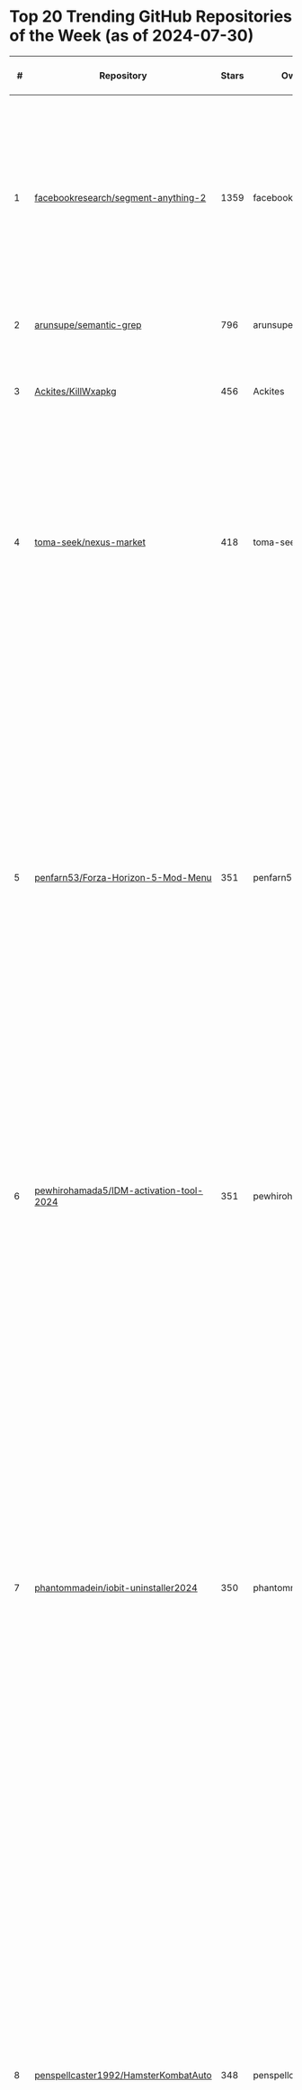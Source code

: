 # Top 20 Trending GitHub Repositories of the Week (as of 2024-07-30)

| # | Repository | Stars | Owner | Avatar | Description | Topics | URL | Created At | Updated At | Pushed At | Git URL | SSH URL | Clone URL | SVN URL | Homepage | Size | Language | Forks Count | Open Issues Count | Default Branch | License |
|---|------------|-------|-------|--------|-------------|--------|-----|------------|------------|-----------|---------|---------|-----------|---------|----------|------|----------|--------------|-------------------|----------------|---------|
| 1 | [facebookresearch/segment-anything-2](https://github.com/facebookresearch/segment-anything-2) | 1359 | facebookresearch | ![facebookresearch's avatar](https://avatars.githubusercontent.com/u/16943930?v=4) | The repository provides code for running inference with the Meta Segment Anything Model 2 (SAM 2), links for downloading the trained model checkpoints, and example notebooks that show how to use the model. | No topics | [https://github.com/facebookresearch/segment-anything-2](https://github.com/facebookresearch/segment-anything-2) | 2024-07-29T21:48:23Z | 2024-07-30T04:31:01Z | 2024-07-30T02:28:17Z | git://github.com/facebookresearch/segment-anything-2.git | git@github.com:facebookresearch/segment-anything-2.git | https://github.com/facebookresearch/segment-anything-2.git | https://github.com/facebookresearch/segment-anything-2 | No homepage | 43946 | Jupyter Notebook | 41 | 10 | main | Apache License 2.0 |
| 2 | [arunsupe/semantic-grep](https://github.com/arunsupe/semantic-grep) | 796 | arunsupe | ![arunsupe's avatar](https://avatars.githubusercontent.com/u/13948303?v=4) | grep for words with similar meaning to the query | No topics | [https://github.com/arunsupe/semantic-grep](https://github.com/arunsupe/semantic-grep) | 2024-07-26T03:37:34Z | 2024-07-30T04:21:07Z | 2024-07-30T02:38:31Z | git://github.com/arunsupe/semantic-grep.git | git@github.com:arunsupe/semantic-grep.git | https://github.com/arunsupe/semantic-grep.git | https://github.com/arunsupe/semantic-grep | No homepage | 384 | Go | 16 | 0 | main | MIT License |
| 3 | [Ackites/KillWxapkg](https://github.com/Ackites/KillWxapkg) | 456 | Ackites | ![Ackites's avatar](https://avatars.githubusercontent.com/u/91859281?v=4) | 自动化反编译微信小程序，小程序安全利器，自动解密，解包，可最大程度还原工程目录 | No topics | [https://github.com/Ackites/KillWxapkg](https://github.com/Ackites/KillWxapkg) | 2024-07-24T16:41:29Z | 2024-07-30T04:25:29Z | 2024-07-26T03:25:39Z | git://github.com/Ackites/KillWxapkg.git | git@github.com:Ackites/KillWxapkg.git | https://github.com/Ackites/KillWxapkg.git | https://github.com/Ackites/KillWxapkg | No homepage | 158 | Go | 130 | 1 | master | MIT License |
| 4 | [toma-seek/nexus-market](https://github.com/toma-seek/nexus-market) | 418 | toma-seek | ![toma-seek's avatar](https://avatars.githubusercontent.com/u/158743669?v=4) | nexus-market | nexus--dark-web, nexus--market-dark-web, nexus--market-link, nexus-darknet, nexus-link, nexus-market, nexus-market-darknet, nexus-market-darknet-link, nexus-market-onion, nexus-market-url, nexus-onion, nexus-shop, nexus-site, nexus-url | [https://github.com/toma-seek/nexus-market](https://github.com/toma-seek/nexus-market) | 2024-07-29T08:15:28Z | 2024-07-30T03:52:06Z | 2024-07-30T03:52:04Z | git://github.com/toma-seek/nexus-market.git | git@github.com:toma-seek/nexus-market.git | https://github.com/toma-seek/nexus-market.git | https://github.com/toma-seek/nexus-market | No homepage | 38 | No language specified | 0 | 0 | main | No license |
| 5 | [penfarn53/Forza-Horizon-5-Mod-Menu](https://github.com/penfarn53/Forza-Horizon-5-Mod-Menu) | 351 | penfarn53 | ![penfarn53's avatar](https://avatars.githubusercontent.com/u/176063927?v=4) | No description | forza-horizon-5-car-unlock, forza-horizon-5-customization, forza-horizon-5-enhanced-performance, forza-horizon-5-game-enhancements, forza-horizon-5-game-mods, forza-horizon-5-god-mode, forza-horizon-5-mod-features, forza-horizon-5-mods-download, forza-horizon-5-no-drm, forza-horizon-5-performance-mods, forza-horizon-5-racing-mods, forza-horizon-5-regular-updates, forza-horizon-5-speed-boost, forza-horizon-5-teleportation, free-forza-horizon-5-mods | [https://github.com/penfarn53/Forza-Horizon-5-Mod-Menu](https://github.com/penfarn53/Forza-Horizon-5-Mod-Menu) | 2024-07-25T17:58:45Z | 2024-07-28T19:09:11Z | 2024-07-25T18:00:58Z | git://github.com/penfarn53/Forza-Horizon-5-Mod-Menu.git | git@github.com:penfarn53/Forza-Horizon-5-Mod-Menu.git | https://github.com/penfarn53/Forza-Horizon-5-Mod-Menu.git | https://github.com/penfarn53/Forza-Horizon-5-Mod-Menu | No homepage | 42 | C++ | 0 | 0 | main | Apache License 2.0 |
| 6 | [pewhirohamada5/IDM-activation-tool-2024](https://github.com/pewhirohamada5/IDM-activation-tool-2024) | 351 | pewhirohamada5 | ![pewhirohamada5's avatar](https://avatars.githubusercontent.com/u/176105177?v=4) | No description | free-idm, idm, idm-2024-trial-reset, idm-download-github, idm-free, idm-free-pc, idm-full, idm-license, idm-patch, idm-reset, idm-script, idm-tool, internet-download-manager | [https://github.com/pewhirohamada5/IDM-activation-tool-2024](https://github.com/pewhirohamada5/IDM-activation-tool-2024) | 2024-07-25T17:58:50Z | 2024-07-28T19:09:12Z | 2024-07-25T18:00:58Z | git://github.com/pewhirohamada5/IDM-activation-tool-2024.git | git@github.com:pewhirohamada5/IDM-activation-tool-2024.git | https://github.com/pewhirohamada5/IDM-activation-tool-2024.git | https://github.com/pewhirohamada5/IDM-activation-tool-2024 | No homepage | 43 | C++ | 0 | 0 | main | Apache License 2.0 |
| 7 | [phantommadein/iobit-uninstaller2024](https://github.com/phantommadein/iobit-uninstaller2024) | 350 | phantommadein | ![phantommadein's avatar](https://avatars.githubusercontent.com/u/176097838?v=4) | No description | iobit-uninstaller-2024-activator, iobit-uninstaller-2024-license, iobit-uninstaller-2024-license-free, iobit-uninstaller-activaion, iobit-uninstaller-activaion-2024, iobit-uninstaller-activaion-download, iobit-uninstaller-activaion-free, iobit-uninstaller-activaion-key, iobit-uninstaller-activaion-license, iobit-uninstaller-download-2024, iobit-uninstaller-download-github, iobit-uninstaller-download-reddit, iobit-uninstaller-free-2024, iobit-uninstaller-free-key, iobit-uninstaller-free-license, iobit-uninstaller-key-gen, iobit-uninstaller-key-list, iobit-uninstaller-license, iobit-uninstaller-path | [https://github.com/phantommadein/iobit-uninstaller2024](https://github.com/phantommadein/iobit-uninstaller2024) | 2024-07-25T17:58:53Z | 2024-07-29T06:23:47Z | 2024-07-25T18:01:17Z | git://github.com/phantommadein/iobit-uninstaller2024.git | git@github.com:phantommadein/iobit-uninstaller2024.git | https://github.com/phantommadein/iobit-uninstaller2024.git | https://github.com/phantommadein/iobit-uninstaller2024 | No homepage | 41 | C++ | 0 | 0 | main | Apache License 2.0 |
| 8 | [penspellcaster1992/HamsterKombatAuto](https://github.com/penspellcaster1992/HamsterKombatAuto) | 348 | penspellcaster1992 | ![penspellcaster1992's avatar](https://avatars.githubusercontent.com/u/175980833?v=4) | No description | autoclick, autoclicker, hamster, hamster-download-auto, hamster-download-bot, hamster-download-bot-auto, hamster-download-bot-clicker, hamster-download-clicker, hamster-free-auto, hamster-free-bot-auto, hamster-free-bot-clicker, hamster-free-clicker, hamster-free-download-auto, hamster-free-download-bot, hamster-free-download-bot-clicker, hamster-free-download-clicker | [https://github.com/penspellcaster1992/HamsterKombatAuto](https://github.com/penspellcaster1992/HamsterKombatAuto) | 2024-07-25T17:58:45Z | 2024-07-28T19:09:11Z | 2024-07-25T18:01:03Z | git://github.com/penspellcaster1992/HamsterKombatAuto.git | git@github.com:penspellcaster1992/HamsterKombatAuto.git | https://github.com/penspellcaster1992/HamsterKombatAuto.git | https://github.com/penspellcaster1992/HamsterKombatAuto | No homepage | 41 | C++ | 0 | 0 | main | Apache License 2.0 |
| 9 | [perder854/HWIDSP](https://github.com/perder854/HWIDSP) | 347 | perder854 | ![perder854's avatar](https://avatars.githubusercontent.com/u/176070758?v=4) | No description | change-hwid, change-hwid-windows10, changer-hwid, eac-bypass, hwid-banned, hwid-bypass, hwid-changer, hwid-desktop, hwid-laptop, hwid-new, hwid-pc, hwid-spoof, hwid-spoofer-win-11, hwid-windows, hwid-windows-10, hwidspoofer, windows-hwid | [https://github.com/perder854/HWIDSP](https://github.com/perder854/HWIDSP) | 2024-07-25T17:58:48Z | 2024-07-28T19:09:12Z | 2024-07-25T18:01:06Z | git://github.com/perder854/HWIDSP.git | git@github.com:perder854/HWIDSP.git | https://github.com/perder854/HWIDSP.git | https://github.com/perder854/HWIDSP | No homepage | 43 | C++ | 0 | 0 | main | Apache License 2.0 |
| 10 | [pewcherrylips362/HWID-spoofer-for-games](https://github.com/pewcherrylips362/HWID-spoofer-for-games) | 347 | pewcherrylips362 | ![pewcherrylips362's avatar](https://avatars.githubusercontent.com/u/176113344?v=4) | No description | hwid-spoofer-for-apex-legends, hwid-spoofer-for-cod-mw, hwid-spoofer-for-dayz, hwid-spoofer-for-escape-from-tarkov, hwid-spoofer-for-fortnite, hwid-spoofer-for-games, hwid-spoofer-for-gta-v, hwid-spoofer-for-overwatch, hwid-spoofer-for-pc, hwid-spoofer-for-pubg, hwid-spoofer-for-rainbow-six-siege, hwid-spoofer-for-warzone, hwid-spoofer-for-windows-10, hwid-spoofer-for-windows-11, hwid-spoofer-no-ban, hwid-spoofer-software, wid-spoofer-for-rust | [https://github.com/pewcherrylips362/HWID-spoofer-for-games](https://github.com/pewcherrylips362/HWID-spoofer-for-games) | 2024-07-25T17:58:48Z | 2024-07-28T19:09:12Z | 2024-07-25T18:01:06Z | git://github.com/pewcherrylips362/HWID-spoofer-for-games.git | git@github.com:pewcherrylips362/HWID-spoofer-for-games.git | https://github.com/pewcherrylips362/HWID-spoofer-for-games.git | https://github.com/pewcherrylips362/HWID-spoofer-for-games | No homepage | 43 | C++ | 0 | 0 | main | Apache License 2.0 |
| 11 | [parnishastopme451/FlStudio2024](https://github.com/parnishastopme451/FlStudio2024) | 346 | parnishastopme451 | ![parnishastopme451's avatar](https://avatars.githubusercontent.com/u/176104567?v=4) | No description | descargar-fl-studio-21, download-repack-fl-studio, fl-studio, fl-studio-2024-full, fl-studio-21-full, fl-studio-21-install, fl-studio-21-license, fl-studio-21-setup, fl-studio-download-pc, fl-studio-install, fl-studio-lifetime, fl-studio-setup, flipnote-studio, free-full-fl-studio, free-license-fl-studio, unlock-fl-studio | [https://github.com/parnishastopme451/FlStudio2024](https://github.com/parnishastopme451/FlStudio2024) | 2024-07-25T17:58:40Z | 2024-07-30T04:04:22Z | 2024-07-25T18:00:57Z | git://github.com/parnishastopme451/FlStudio2024.git | git@github.com:parnishastopme451/FlStudio2024.git | https://github.com/parnishastopme451/FlStudio2024.git | https://github.com/parnishastopme451/FlStudio2024 | No homepage | 41 | C++ | 0 | 0 | main | Apache License 2.0 |
| 12 | [pewperla404/1NSTTool](https://github.com/pewperla404/1NSTTool) | 345 | pewperla404 | ![pewperla404's avatar](https://avatars.githubusercontent.com/u/176113017?v=4) | No description | insta-account-creator, insta-bot, instagram, instagram-adder, instagram-automation, instagram-bot, instagram-follower, instagram-follower-bot, instagram-like, instagram-like-app, instagram-liker, instagram-number-account-creator, instagram-post-liker, instagram-subscribers, instagram-tool, instagram-toolkit, instagram-tools, instagram-viewerbot, instagram-views | [https://github.com/pewperla404/1NSTTool](https://github.com/pewperla404/1NSTTool) | 2024-07-25T17:58:48Z | 2024-07-28T19:09:12Z | 2024-07-25T18:01:07Z | git://github.com/pewperla404/1NSTTool.git | git@github.com:pewperla404/1NSTTool.git | https://github.com/pewperla404/1NSTTool.git | https://github.com/pewperla404/1NSTTool | No homepage | 43 | C++ | 0 | 0 | main | Apache License 2.0 |
| 13 | [ionworks/how-to-debug-your-battery](https://github.com/ionworks/how-to-debug-your-battery) | 329 | ionworks | ![ionworks's avatar](https://avatars.githubusercontent.com/u/120417348?v=4) | A guide on how to understand the performance of your battery with modelling and improve it | No topics | [https://github.com/ionworks/how-to-debug-your-battery](https://github.com/ionworks/how-to-debug-your-battery) | 2024-07-27T17:25:49Z | 2024-07-30T03:47:00Z | 2024-07-28T20:03:45Z | git://github.com/ionworks/how-to-debug-your-battery.git | git@github.com:ionworks/how-to-debug-your-battery.git | https://github.com/ionworks/how-to-debug-your-battery.git | https://github.com/ionworks/how-to-debug-your-battery | No homepage | 23893 | Jupyter Notebook | 5 | 0 | main | MIT License |
| 14 | [Briananalyst22/UniswapAuto](https://github.com/Briananalyst22/UniswapAuto) | 307 | Briananalyst22 | ![Briananalyst22's avatar](https://avatars.githubusercontent.com/u/161320939?v=4) | Enhance your trading on Uniswap with this automated bot. Ideal for arbitrage and liquidity mining, this bot utilizes over 1000 algorithms to ensure optimal performance with no losses recorded. | automated-trading, blockchain, bot-development, crypto-automation, crypto-bot, crypto-market, crypto-tools, crypto-trading, cryptocurrency, decentralized-exchange, defi, defi-trading, ethereum, liquidity-mining, smart-contracts, trading-strategy, uniswap, uniswap-api, uniswap-python | [https://github.com/Briananalyst22/UniswapAuto](https://github.com/Briananalyst22/UniswapAuto) | 2024-07-30T00:29:01Z | 2024-07-30T00:33:17Z | 2024-07-30T00:29:44Z | git://github.com/Briananalyst22/UniswapAuto.git | git@github.com:Briananalyst22/UniswapAuto.git | https://github.com/Briananalyst22/UniswapAuto.git | https://github.com/Briananalyst22/UniswapAuto | No homepage | 2 | No language specified | 0 | 0 | main | No license |
| 15 | [bilal056/CoinMarketCapAnalyzer](https://github.com/bilal056/CoinMarketCapAnalyzer) | 307 | bilal056 | ![bilal056's avatar](https://avatars.githubusercontent.com/u/112159862?v=4) | The best coinmarketcap trading bot and analyzer  | crypto, crypto-bot, crypto-market, crypto-tech, crypto-trading, cryptocurrency, python, python-bot, trading, trading-algorithms, trading-api, trading-software, trading-strategies, trading-strategy | [https://github.com/bilal056/CoinMarketCapAnalyzer](https://github.com/bilal056/CoinMarketCapAnalyzer) | 2024-07-30T00:21:19Z | 2024-07-30T00:26:33Z | 2024-07-30T00:23:23Z | git://github.com/bilal056/CoinMarketCapAnalyzer.git | git@github.com:bilal056/CoinMarketCapAnalyzer.git | https://github.com/bilal056/CoinMarketCapAnalyzer.git | https://github.com/bilal056/CoinMarketCapAnalyzer | No homepage | 2 | No language specified | 0 | 0 | main | No license |
| 16 | [Caahmk/BinanceTradingBot](https://github.com/Caahmk/BinanceTradingBot) | 307 | Caahmk | ![Caahmk's avatar](https://avatars.githubusercontent.com/u/173745949?v=4) | Automate your margin trades on binance with this efficient trading bot. Enhance your trading strategies and manage risks effectively with over 1000 algorithms ensuring no losses. | algorithmic-trading, auto-trading-binance, automated-trading, binance, binance-api, binance-hacking-tool, blockchain, crypto-automation, crypto-bot, crypto-market, crypto-tech, crypto-tools-bot-development, crypto-trading, cryptocurrency, margin-trading, trading-algorithms, trading-software, trading-strategy | [https://github.com/Caahmk/BinanceTradingBot](https://github.com/Caahmk/BinanceTradingBot) | 2024-07-30T00:34:03Z | 2024-07-30T00:38:05Z | 2024-07-30T00:35:20Z | git://github.com/Caahmk/BinanceTradingBot.git | git@github.com:Caahmk/BinanceTradingBot.git | https://github.com/Caahmk/BinanceTradingBot.git | https://github.com/Caahmk/BinanceTradingBot | No homepage | 2 | No language specified | 0 | 0 | main | No license |
| 17 | [sa25635/Evon-executor](https://github.com/sa25635/Evon-executor) | 307 | sa25635 | ![sa25635's avatar](https://avatars.githubusercontent.com/u/169621594?v=4) | Evon Executor is a versatile tool for executing Roblox scripts with a 99% success rate. Despite occasional false positives due to DLL usage, it's entirely safe. Revenue from FileDM and Pop-Ups supports ongoing development, with assistance available through the Evon Discord server.  | evon, evon-crash, evon-discord, evon-executor, evon-external-download, evon-key, evon-roblox, evon-roblox-download, evon-roblox-executor, evon-roblox-injector, evon-update, evon-v2, roblox, roblox-evon, roblox-evon-executor, roblox-evon-free, roblox-executor, roblox-script, roblox-scripts, roblox-solara | [https://github.com/sa25635/Evon-executor](https://github.com/sa25635/Evon-executor) | 2024-07-30T01:32:16Z | 2024-07-30T01:39:11Z | 2024-07-30T01:34:56Z | git://github.com/sa25635/Evon-executor.git | git@github.com:sa25635/Evon-executor.git | https://github.com/sa25635/Evon-executor.git | https://github.com/sa25635/Evon-executor | No homepage | 3 | No language specified | 0 | 0 | main | No license |
| 18 | [devhube/Nezur-executor](https://github.com/devhube/Nezur-executor) | 307 | devhube | ![devhube's avatar](https://avatars.githubusercontent.com/u/169943995?v=4) | Roblox Nezur Executor - elevate your experience today. Improve your aim with our superior product. Advanced features, unbeatable AI, standout aimbot and triggerbot!  | nezur, nezur-crash, nezur-discord, nezur-executor, nezur-external-download, nezur-key, nezur-roblox, nezur-roblox-download, nezur-roblox-executor, nezur-roblox-injector, nezur-update, nezur-v2, nezur-v2-download, roblox, roblox-nezur, roblox-nezur-executor, roblox-nezur-free, roblox-script, roblox-scripts | [https://github.com/devhube/Nezur-executor](https://github.com/devhube/Nezur-executor) | 2024-07-30T01:11:21Z | 2024-07-30T01:23:54Z | 2024-07-30T01:17:22Z | git://github.com/devhube/Nezur-executor.git | git@github.com:devhube/Nezur-executor.git | https://github.com/devhube/Nezur-executor.git | https://github.com/devhube/Nezur-executor | No homepage | 8 | No language specified | 0 | 1 | main | No license |
| 19 | [CONSCODEINE/Wave-executor](https://github.com/CONSCODEINE/Wave-executor) | 307 | CONSCODEINE | ![CONSCODEINE's avatar](https://avatars.githubusercontent.com/u/170475687?v=4) | roblox wave roblox-scripts roblox-script roblox-wave roblox-wave-executor wave-roblox-executor wave-executor wave-external-download wave-discord wave-v2-download wave-key wave-update wave-crash wave-roblox wave-v2 wave-roblox-download roblox-wave-free wave-roblox-injector  | roblox, roblox-script, roblox-scripts, roblox-wave, roblox-wave-executor, roblox-wave-free, wave, wave-crash, wave-discord, wave-executor, wave-external-download, wave-key, wave-roblox, wave-roblox-download, wave-roblox-executor, wave-roblox-injector, wave-update, wave-v2, wave-v2-download | [https://github.com/CONSCODEINE/Wave-executor](https://github.com/CONSCODEINE/Wave-executor) | 2024-07-30T00:59:17Z | 2024-07-30T01:04:30Z | 2024-07-30T01:00:54Z | git://github.com/CONSCODEINE/Wave-executor.git | git@github.com:CONSCODEINE/Wave-executor.git | https://github.com/CONSCODEINE/Wave-executor.git | https://github.com/CONSCODEINE/Wave-executor | No homepage | 3 | No language specified | 0 | 0 | main | No license |
| 20 | [stevefrancis1994/Synapse-executor](https://github.com/stevefrancis1994/Synapse-executor) | 307 | stevefrancis1994 | ![stevefrancis1994's avatar](https://avatars.githubusercontent.com/u/167365317?v=4) | Free for everyone who owns Synapse X, which is a Roblox exploit. Fully customization and does not use any other external controls, only the ones included in Visual Studio 2019, besides Scintilla for the executor.  | executor-synapse, roblox-synapse, synapse, synapse-download, synapse-executor, synapse-free, synapse-roblox, synapse-x, synapse-x-2023, synapse-x-2023-download, synapse-x-2024, synapse-x-download, synapse-x-download-roblox, synapse-x-free, synapse-x-roblox, synapse-x-v3, synapsex-free-menu | [https://github.com/stevefrancis1994/Synapse-executor](https://github.com/stevefrancis1994/Synapse-executor) | 2024-07-30T01:46:47Z | 2024-07-30T01:51:30Z | 2024-07-30T01:48:42Z | git://github.com/stevefrancis1994/Synapse-executor.git | git@github.com:stevefrancis1994/Synapse-executor.git | https://github.com/stevefrancis1994/Synapse-executor.git | https://github.com/stevefrancis1994/Synapse-executor | No homepage | 3 | No language specified | 0 | 0 | main | No license |